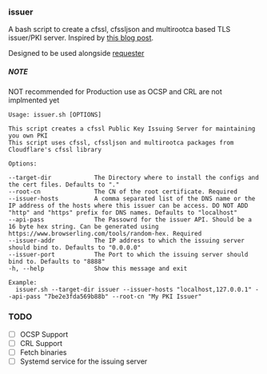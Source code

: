 ### issuer

A bash script to create a cfssl, cfssljson and multirootca based TLS issuer/PKI server.
Inspired by [this blog post](https://www.mikenewswanger.com/posts/2018/kubernetes-pki/).

Designed to be used alongside [requester](https://github.com/mrityunjaygr8/requester/)

##### NOTE
NOT recommended for Production use as OCSP and CRL are not implmented yet


```
Usage: issuer.sh [OPTIONS]

This script creates a cfssl Public Key Issuing Server for maintaining you own PKI
This script uses cfssl, cfssljson and multirootca packages from Cloudflare's cfssl library

Options:

--target-dir            The Directory where to install the configs and the cert files. Defaults to "."
--root-cn               The CN of the root certificate. Required
--issuer-hosts          A comma separated list of the DNS name or the IP address of the hosts where this issuer can be access. DO NOT ADD "http" and "https" prefix for DNS names. Defaults to "localhost"
--api-pass              The Passowrd for the issuer API. Should be a 16 byte hex string. Can be generated using https://www.browserling.com/tools/random-hex. Required
--issuer-addr           The IP address to which the issuing server should bind to. Defaults to "0.0.0.0"
--issuer-port           The Port to which the issuing server should bind to. Defaults to "8888"
-h, --help              Show this message and exit

Example:
  issuer.sh --target-dir issuer --issuer-hosts "localhost,127.0.0.1" --api-pass "7be2e3fda569b88b" --root-cn "My PKI Issuer"

```

### TODO

- [ ] OCSP Support
- [ ] CRL Support
- [ ] Fetch binaries
- [ ] Systemd service for the issuing server
